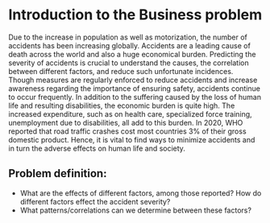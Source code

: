 # Introduction to the Business problem 

Due to the increase in population as well as motorization, the number of accidents has been increasing globally. 
Accidents are a leading cause of death across the world and also a huge economical burden. Predicting the severity of accidents is crucial to understand the causes, the correlation between different factors, and reduce such unfortunate incidences.  
Though measures are regularly enforced to reduce accidents and increase awareness regarding the importance of ensuring safety, accidents continue to occur frequently. 
In addition to the suffering caused by the loss of human life and resulting disabilities, the economic burden is quite high. 
The increased expenditure, such as on health care, specialized force training, unemployment due to disabilities, all add to this burden. 
In 2020, WHO reported that road traffic crashes cost most countries 3% of their gross domestic product. 
Hence, it is vital to find ways to minimize accidents and in turn the adverse effects on human life and society. 

## Problem definition:

* What are the effects of different factors, among those reported? How do different factors effect the accident severity?
* What patterns/correlations can we determine between these factors?

